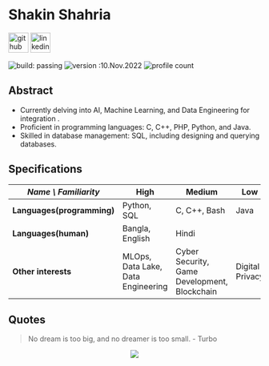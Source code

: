 # Shakin Shahria

[<img src='https://cdn.jsdelivr.net/npm/simple-icons@3.0.1/icons/github.svg' alt='github' height='40'>](https://github.com/shakin-shahria)  [<img src='https://cdn.jsdelivr.net/npm/simple-icons@3.0.1/icons/linkedin.svg' alt='linkedin' height='40'>](https://www.linkedin.com/in/shakin-shahria-277082229)  




![build: passing](https://img.shields.io/badge/build-passing-success)
![version :10.Nov.2022](https://img.shields.io/badge/version-10.nov.2022-informational)
![profile count](https://komarev.com/ghpvc/?username=shakinshahria&color=red)


## Abstract

- Currently delving into AI, Machine Learning, and Data Engineering for integration .
- Proficient in programming languages: C, C++, PHP, Python, and Java. 
- Skilled in database management: SQL, including designing and querying databases.



## Specifications
| *Name \ Familiarity* | High | Medium | Low |
| --------------- | --------------- | --------------- | ------------- |
| **Languages(programming)** |  Python, SQL | C, C++, Bash  | Java |
| **Languages(human)** | Bangla, English | Hindi |   |
| **Other interests** | MLOps, Data Lake, Data Engineering | Cyber Security, Game Development, Blockchain | Digital Privacy |


## Quotes
> No dream is too big, and no dreamer is too small. - Turbo

<p align="center">
  <img src="https://capsule-render.vercel.app/api?type=waving&color=gradient&height=60&section=footer"/>
</p>
